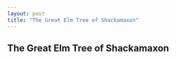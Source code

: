 ```yaml
---
layout: post
title: "The Great Elm Tree of Shackamaxon"
---
```


## The Great Elm Tree of Shackamaxon
